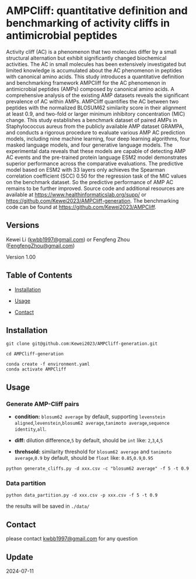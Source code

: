 # AMPCliff: quantitative definition and benchmarking of activity cliffs in antimicrobial peptides

Activity cliff (AC) is a phenomenon that two molecules differ by a small structural alternation but exhibit significantly changed biochemical activities. The AC in small molecules has been extensively investigated but limited knowledge is accumulated about the AC phenomenon in peptides with canonical amino acids. This study introduces a quantitative definition and benchmarking framework AMPCliff for the AC phenomenon in antimicrobial peptides (AMPs) composed by canonical amino acids. A comprehensive analysis of the existing AMP datasets reveals the significant prevalence of AC within AMPs. AMPCliff quantifies the AC between two peptides with the normalized BLOSUM62 similarity score in their alignment at least 0.9, and two-fold or larger minimum inhibitory concentration (MIC) change. This study establishes a benchmark dataset of paired AMPs in Staphylococcus aureus from the publicly available AMP dataset GRAMPA, and conducts a rigorous procedure to evaluate various AMP AC prediction models, including nine machine learning, four deep learning algorithms, four masked language models, and four generative language models. The experimental data reveals that these models are capable of detecting AMP AC events and the pre-trained protein language ESM2 model demonstrates superior performance across the comparative evaluations. The predictive model based on ESM2 with 33 layers only achieves the Spearman correlation coefficient (SCC) 0.50 for the regression task of the MIC values on the benchmark dataset. So the predictive performance of AMP AC remains to be further improved. Source code and additional resources are available at https://www.healthinformaticslab.org/supp/ or https://github.com/Kewei2023/AMPCliff-generation. The benchmarking code can be found at https://github.com/Kewei2023/AMPCliff.


## Versions

Kewei Li (kwbb1997@gmail.com) or Fengfeng Zhou (FengfengZhou@gmail.com)

Version 1.00


## Table of Contents

- [Installation](#installation)
- [Usage](#usage)

- [Contact](#contact)

## Installation

```
git clone git@github.com:Kewei2023/AMPCliff-generation.git

cd AMPCliff-generation

conda create -f environment.yaml
conda activate AMPCliff
```

## Usage
### Generate AMP-Cliff pairs
- **condition:** `blosum62 average` by default, supporting `levenstein aligned`,`levenstein`,`blosum62 average`,`tanimoto average`,`sequence identity`,`all`.


- **diff:** dilution difference,`5` by default, should be `int` like: `2`,`3`,`4`,`5`

- **threhsold:** similarity threshold for `blosum62 average` and `tanimoto average`,`0.9` by default, should be `float` like: `0.85`,`0.9`,`0.95`
```
python generate_cliffs.py -d xxx.csv -c "blosum62 average" -f 5 -t 0.9
```


### Data partition

```
python data_partition.py -d xxx.csv -p xxx.csv -f 5 -t 0.9
```

the results will be saved in `./data/`

## Contact 
please contact kwbb1997@gmail.com for any question

## Update

2024-07-11

